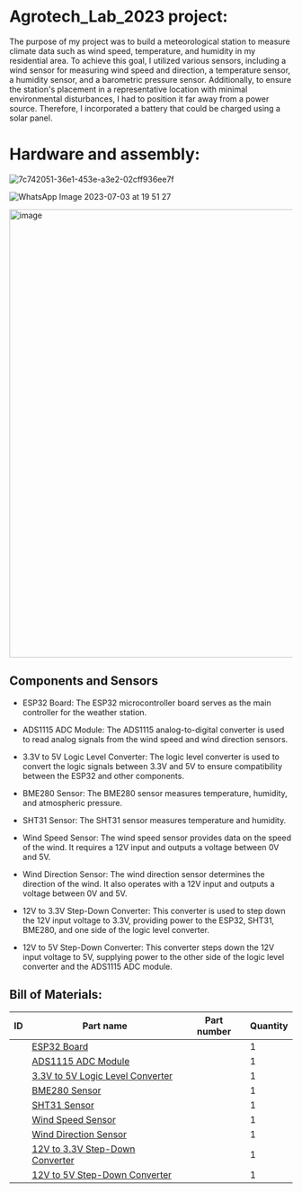 # Agrotech_Lab_2023 project:
The purpose of my project was to build a meteorological station to measure climate data such as wind speed, temperature, and humidity in my residential area. To achieve this goal, I utilized various sensors, including a wind sensor for measuring wind speed and direction, a temperature sensor, a humidity sensor, and a barometric pressure sensor. Additionally, to ensure the station's placement in a representative location with minimal environmental disturbances, I had to position it far away from a power source. Therefore, I incorporated a battery that could be charged using a solar panel.

# Hardware and assembly:
![7c742051-36e1-453e-a3e2-02cff936ee7f](https://github.com/yovelrod/Agrotech_Lab_2023/assets/118877588/83ec2dd8-f0cc-48bb-bac8-e0c2dbe8a08b)

![WhatsApp Image 2023-07-03 at 19 51 27](https://github.com/yovelrod/Agrotech_Lab_2023/assets/118877588/999d50e0-556c-48cc-9044-1e2b07673b07)


<img width="797" alt="image" src="https://github.com/yovelrod/Agrotech_Lab_2023/assets/118877588/ce5d22b4-bbcf-4bf4-83ca-90207b1f9ad6">


## Components and Sensors

- ESP32 Board: The ESP32 microcontroller board serves as the main controller for the weather station.

- ADS1115 ADC Module: The ADS1115 analog-to-digital converter is used to read analog signals from the wind speed and wind direction sensors.

- 3.3V to 5V Logic Level Converter: The logic level converter is used to convert the logic signals between 3.3V and 5V to ensure compatibility between the ESP32 and other components.

- BME280 Sensor: The BME280 sensor measures temperature, humidity, and atmospheric pressure.

- SHT31 Sensor: The SHT31 sensor measures temperature and humidity.

- Wind Speed Sensor: The wind speed sensor provides data on the speed of the wind. It requires a 12V input and outputs a voltage between 0V and 5V.

- Wind Direction Sensor: The wind direction sensor determines the direction of the wind. It also operates with a 12V input and outputs a voltage between 0V and 5V.

- 12V to 3.3V Step-Down Converter: This converter is used to step down the 12V input voltage to 3.3V, providing power to the ESP32, SHT31, BME280, and one side of the logic level converter.

- 12V to 5V Step-Down Converter: This converter steps down the 12V input voltage to 5V, supplying power to the other side of the logic level converter and the ADS1115 ADC module.

## Bill of Materials:

| ID | Part name                          | Part number                        | Quantity |
|----|------------------------------------|------------------------------------|----------|
|    | [ESP32 Board](https://www.aliexpress.com/item/1005003145192016.html?spm=a2g0o.order_list.order_list_main.116.32271802WzfUcm)       |                                    | 1        |
|    | [ADS1115 ADC Module](https://www.aliexpress.com/item/32817162654.html?spm=a2g0o.order_list.order_list_main.168.32271802WzfUcm)|                                  | 1        |
|    | [3.3V to 5V Logic Level Converter](https://www.aliexpress.com/item/4000552920569.html?spm=a2g0o.order_list.order_list_main.245.32271802WzfUcm) |             | 1        |
|    | [BME280 Sensor](https://www.aliexpress.com/item/32862445164.html?spm=a2g0o.order_list.order_list_main.141.32271802WzfUcm)     |                                    | 1        |
|    | [SHT31 Sensor](https://www.aliexpress.com/item/1005004088598291.html?spm=a2g0o.order_list.order_list_main.240.32271802WzfUcm)       |                                    | 1        |
|    | [Wind Speed Sensor](https://www.aliexpress.com/item/1005004770322638.html?spm=a2g0o.order_list.order_list_main.65.32271802WzfUcm) |                                | 1        |
|    | [Wind Direction Sensor](https://www.aliexpress.com/item/1005004770322638.html?spm=a2g0o.order_list.order_list_main.65.32271802WzfUcm) |                          | 1        |
|    | [12V to 3.3V Step-Down Converter](https://www.aliexpress.com/item/32949929824.html?spm=a2g0o.order_list.order_list_main.204.32271802WzfUcm&gatewayAdapt=glo2isr) |            | 1        |
|    | [12V to 5V Step-Down Converter](https://www.aliexpress.com/item/32949929824.html?spm=a2g0o.order_list.order_list_main.204.32271802WzfUcm&gatewayAdapt=glo2isr) |                | 1        |

